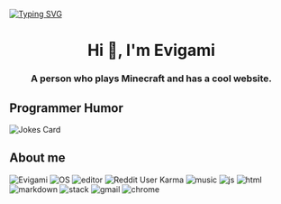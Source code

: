 [![Typing SVG](https://readme-typing-svg.herokuapp.com?lines=Hello!+I+am+Evigami!;HTML+Coder;JavaScript+Game+Developer;Creator+of+The+Theta+Project)](https://git.io/typing-svg)
<h1 align="center">Hi 👋, I'm Evigami</h1>
<h3 align="center">A person who plays Minecraft and has a cool website.</h3>
<h2>Programmer Humor</h2>
<img src="https://readme-jokes.vercel.app/api" alt="Jokes Card" />
<h2>About me</h2>
<p align="left"> 
       <img src="https://komarev.com/ghpvc/?username=Evigami&label=Profile Visitors&color=001eff&style=flat-square" alt="Evigami" />
       <img src="https://img.shields.io/badge/OS-Windows-brightgreen/?logo=Windows&style=flat-square" alt="OS" />
       <img src="https://img.shields.io/badge/Editor-VS%20Code-blue/?logo=visualstudiocode&logoColor=blue&color=blue&style=flat-square" alt="editor">
       <img src="https://img.shields.io/reddit/user-karma/combined/ComprehensiveSpeed17?logo=reddit&style=flat-square" alt="Reddit User Karma">
       <img src="https://img.shields.io/badge/Listens%20to-Spotify-blue/?logo=spotify&logoColor=warning&color=1DB954" alt="music">
       <img src="https://img.shields.io/badge/Knows-JavaScript-blue/?logo=javascript&logoColor=warning&color=yellow" alt="js">
       <img src="https://img.shields.io/badge/Knows-HTML-blue/?logo=html5&logoColor=warning&color=orange" alt="html">
       <img src="https://img.shields.io/badge/Knows-MarkDown-FFF?logo=markdown" alt="markdown">
       <img src="https://img.shields.io/badge/Uses-stackoverflow-blue/?logo=stackoverflow&logoColor=warning&color=ef8236" alt="stack">
       <img alt="gmail" src="https://img.shields.io/badge/Uses-Gmail-blue/?logo=gmail&logoColor=warning&color=red">
       <img alt="chrome" src="https://img.shields.io/badge/Uses-Chrome-blue/?logo=Google%20Chrome&logoColor=4C8BF5&color=DD5144">
</p>
